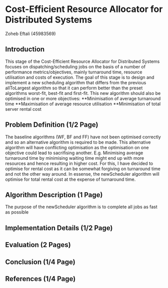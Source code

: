 # Cost-Efficient Resource Allocator for Distributed Systems 
Zoheb Eftali (45983569)
## Introduction 
This stage of the Cost-Efficient Resource Allocator for Distributed Systems focuses on dispatching/scheduling jobs on the basis of a number of performance metrics/objectives, mainly turnaround time, resource utilisation and costs of execution. The goal of this stage is to design and implement a new scheduling algorithm that differs from the previous allToLargest algorithm so that it can perform better than the preset algorithms worst-fit, best-fit and first-fit. This new algorithm should also be optimised in one or more objectives: 
**Minimisation of average turnaround time 
**Maximisation of average resource utilisation 
**Minimisation of total server rental cost 

## Problem Definition (1/2 Page)
The baseline algorithms (WF, BF and FF) have not been optimised correctly and so an alternative algorithm is required to be made. This alternative algorithm will have conflicting optimisation as the optimisation on one objective could lead to sacrifising another. E.g. Minimising average turnaround time by minimising waiting time might end up with more resources and hence resulting in higher cost. For this, I have decided to optimise for rental cost as it can be somewhat forgiving on turnaround time and not the other way around. In essense, the newScheduler algorithm will optimise for total rental cost at the expense of turnaround time. 

## Algorithm Description (1 Page)
The purpose of the newScheduler algorithm is to complete all jobs as fast as possible 
## Implementation Details (1/2 Page)

## Evaluation (2 Pages)

## Conclusion (1/4 Page)

## References (1/4 Page)
